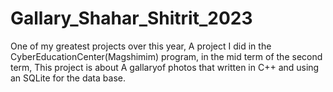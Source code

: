 # Gallary_Shahar_Shitrit_2023
One of my greatest projects over this year, A project I did in the CyberEducationCenter(Magshimim) program, in the mid term of the second term, This project is about A gallaryof photos that written in C++ and using an SQLite for the data base.
